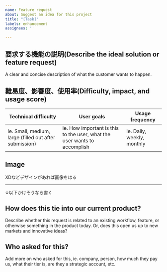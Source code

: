 ```yaml
---
name: Feature request
about: Suggest an idea for this project
title: "[Task]"
labels: enhancement
assignees: ''

---
```


## 要求する機能の説明(Describe the ideal solution or feature request)
A clear and concise description of what the customer wants to happen.

## 難易度、影響度、使用率(Difficulty, impact, and usage score)
| Technical difficulty | User goals | Usage frequency |
|--------------------| --------------------| --------------------|
| ie. Small, medium, large (filled out after submission) |  ie. How important is this to the user, what the user wants to accomplish | ie. Daily, weekly, monthly |

## Image

XDなどデザインがあれば画像をはる

---
↓以下かけそうなら書く

## How does this tie into our current product?
Describe whether this request is related to an existing workflow, feature, or otherwise something in the product today. Or, does this open us up to new markets and innovative ideas?

## Who asked for this?
Add more on who asked for this, ie. company, person, how much they pay us, what their tier is, are they a strategic account, etc.
